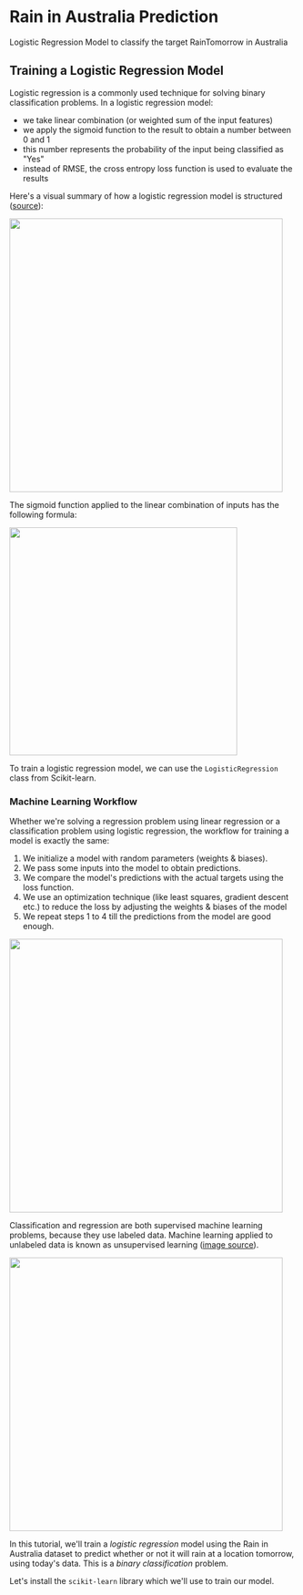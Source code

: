 # Rain in Australia Prediction 
Logistic Regression Model to classify the target RainTomorrow in Australia


## Training a Logistic Regression Model

Logistic regression is a commonly used technique for solving binary classification problems. In a logistic regression model: 

- we take linear combination (or weighted sum of the input features) 
- we apply the sigmoid function to the result to obtain a number between 0 and 1
- this number represents the probability of the input being classified as "Yes"
- instead of RMSE, the cross entropy loss function is used to evaluate the results


Here's a visual summary of how a logistic regression model is structured ([source](http://datahacker.rs/005-pytorch-logistic-regression-in-pytorch/)):


<img src="https://i.imgur.com/YMaMo5D.png" width="480">

The sigmoid function applied to the linear combination of inputs has the following formula:

<img src="https://i.imgur.com/sAVwvZP.png" width="400">

To train a logistic regression model, we can use the `LogisticRegression` class from Scikit-learn.


### Machine Learning Workflow

Whether we're solving a regression problem using linear regression or a classification problem using logistic regression, the workflow for training a model is exactly the same:

1. We initialize a model with random parameters (weights & biases).
2. We pass some inputs into the model to obtain predictions.
3. We compare the model's predictions with the actual targets using the loss function.  
4. We use an optimization technique (like least squares, gradient descent etc.) to reduce the loss by adjusting the weights & biases of the model
5. We repeat steps 1 to 4 till the predictions from the model are good enough.


<img src="https://i.imgur.com/g32CoIy.png" width="480">


Classification and regression are both supervised machine learning problems, because they use labeled data. Machine learning applied to unlabeled data is known as unsupervised learning ([image source](https://au.mathworks.com/help/stats/machine-learning-in-matlab.html)). 

<img src="https://i.imgur.com/1EMQmAw.png" width="480">


In this tutorial, we'll train a _logistic regression_ model using the Rain in Australia dataset to predict whether or not it will rain at a location tomorrow, using today's data. This is a _binary classification_ problem.

Let's install the `scikit-learn` library which we'll use to train our model.
